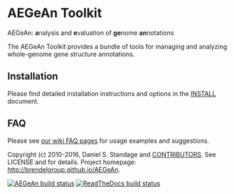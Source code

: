 # AEGeAn Toolkit

AEGeAn: <b>a</b>nalysis and <b>e</b>valuation of <b>ge</b>nome <b>an</b>notations

The AEGeAn Toolkit provides a bundle of tools for managing and analyzing whole-genome gene structure annotations.

## Installation
Please find detailed installation instructions and options in the
[INSTALL](./INSTALL.md) document.


## FAQ

Please see
[our wiki FAQ pages](https://github.com/BrendelGroup/AEGeAn/wiki/FAQ)
for usage examples and suggestions.



Copyright (c) 2010-2016, Daniel S. Standage and [CONTRIBUTORS](https://github.com/BrendelGroup/AEGeAn/blob/master/docs/contrib.rst).
See LICENSE and for details.
Project homepage: http://brendelgroup.github.io/AEGeAn.

[![AEGeAn build status](https://api.travis-ci.org/BrendelGroup/AEGeAn.svg?branch=master)](https://travis-ci.org/BrendelGroup/AEGeAn)
[![ReadTheDocs build status](https://readthedocs.org/projects/aegean/badge/?version=latest)](https://readthedocs.org/projects/aegean/badge/?version=latest)
